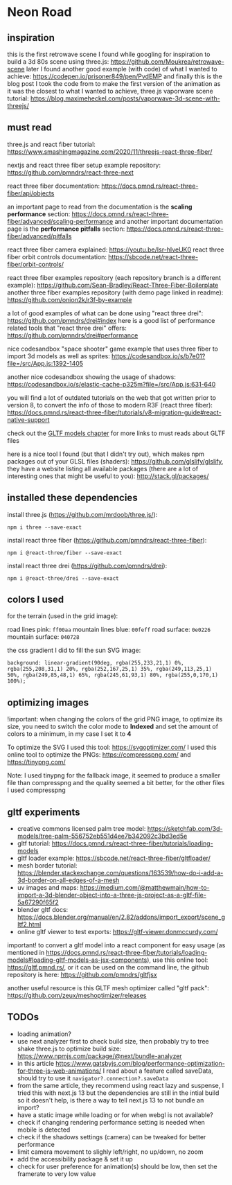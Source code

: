 # Neon Road

## inspiration

this is the first retrowave scene I found while googling for inspiration to build a 3d 80s scene using three.js: <https://github.com/Moukrea/retrowave-scene>
later I found another good example (with code) of what I wanted to achieve: <https://codepen.io/prisoner849/pen/PvdEMP>
and finally this is the blog post I took the code from to make the first version of the animation as it was the closest to what I wanted to achieve, three.js vaporware scene tutorial: <https://blog.maximeheckel.com/posts/vaporwave-3d-scene-with-threejs/>

## must read

three.js and react fiber tutorial: <https://www.smashingmagazine.com/2020/11/threejs-react-three-fiber/>

nextjs and react three fiber setup example repository: <https://github.com/pmndrs/react-three-next>

react three fiber documentation: <https://docs.pmnd.rs/react-three-fiber/api/objects>

an important page to read from the documentation is the **scaling performance** section: <https://docs.pmnd.rs/react-three-fiber/advanced/scaling-performance>
and another important documentation page is the **performance pitfalls** section: <https://docs.pmnd.rs/react-three-fiber/advanced/pitfalls>

react three fiber camera explained: <https://youtu.be/Isr-hIveUK0>
react three fiber orbit controls documentation: <https://sbcode.net/react-three-fiber/orbit-controls/>

react three fiber examples repository (each repository branch is a different example): <https://github.com/Sean-Bradley/React-Three-Fiber-Boilerplate>
another three fiber examples repository (with demo page linked in readme): <https://github.com/onion2k/r3f-by-example>

a lot of good examples of what can be done using "react three drei": <https://github.com/pmndrs/drei#index>
here is a good list of performance related tools that "react three drei" offers: <https://github.com/pmndrs/drei#performance>

nice codesandbox "space shooter" game example that uses three fiber to import 3d models as well as sprites: <https://codesandbox.io/s/b7e01?file=/src/App.js:1392-1405>

another nice codesandbox showing the usage of shadows: <https://codesandbox.io/s/elastic-cache-p325m?file=/src/App.js:631-640>

you will find a lot of outdated tutorials on the web that got written prior to version 8, to convert the info of those to modern R3F (react three fiber): <https://docs.pmnd.rs/react-three-fiber/tutorials/v8-migration-guide#react-native-support>

check out the [GLTF models chapter](#gltf-experiments) for more links to must reads about GLTF files

here is a nice tool I found (but that I didn't try out), which makes npm packages out of your GLSL files (shaders): <https://github.com/glslify/glslify>, they have a website listing all available packages (there are a lot of interesting ones that might be useful to you): <http://stack.gl/packages/>

## installed these dependencies

install three.js (<https://github.com/mrdoob/three.js/>):

`npm i three --save-exact`

install react three fiber (<https://github.com/pmndrs/react-three-fiber>):

`npm i @react-three/fiber --save-exact`

install react three drei (<https://github.com/pmndrs/drei>):

`npm i @react-three/drei --save-exact`

## colors I used

for the terrain (used in the grid image):

road lines pink: `ff00aa`
mountain lines blue: `00feff`
road surface: `0e0226`
mountain surface: `040728`

the css gradient I did to fill the sun SVG image:

`background: linear-gradient(90deg, rgba(255,233,21,1) 0%, rgba(255,208,31,1) 20%, rgba(252,167,25,1) 35%, rgba(249,113,25,1) 50%, rgba(249,85,48,1) 65%, rgba(245,61,93,1) 80%, rgba(255,0,170,1) 100%);`

## optimizing images

!important: when changing the colors of the grid PNG image, to optimize its size, you need to switch the color mode to **Indexed** and set the amount of colors to a minimum, in my case I set it to **4**

To optimize  the SVG I used this tool: <https://svgoptimizer.com/>
I used this online tool to optimize  the PNGs: <https://compresspng.com/> and <https://tinypng.com/>

Note: I used tinypng for the fallback image, it seemed to produce a smaller file than compresspng and the quality seemed a bit better, for the other files I used compresspng

## gltf experiments

* creative commons licensed palm tree model: <https://sketchfab.com/3d-models/tree-palm-556752eb551d4ee7b342092c3bd3ed5e>
* gltf tutorial: <https://docs.pmnd.rs/react-three-fiber/tutorials/loading-models>
* gltf loader example: <https://sbcode.net/react-three-fiber/gltfloader/>
* mesh border tutorial: <https://blender.stackexchange.com/questions/163539/how-do-i-add-a-3d-border-on-all-edges-of-a-mesh>
* uv images and maps: <https://medium.com/@matthewmain/how-to-import-a-3d-blender-object-into-a-three-js-project-as-a-gltf-file-5a67290f65f2>
* blender gltf docs: <https://docs.blender.org/manual/en/2.82/addons/import_export/scene_gltf2.html>
* online gltf viewer to test exports: <https://gltf-viewer.donmccurdy.com/>

important! to convert a gltf model into a react component for easy usage (as mentioned in <https://docs.pmnd.rs/react-three-fiber/tutorials/loading-models#loading-gltf-models-as-jsx-components>), use this online tool: <https://gltf.pmnd.rs/>, or it can be used on the command line, the github repository is here: <https://github.com/pmndrs/gltfjsx>

another useful resource is this GLTF mesh optimizer called "gltf pack": <https://github.com/zeux/meshoptimizer/releases>

## TODOs

* loading animation?
* use next analyzer first to check build size, then probably try to tree shake three.js to optimize build size: <https://www.npmjs.com/package/@next/bundle-analyzer>
* in this article <https://www.gatsbyjs.com/blog/performance-optimization-for-three-js-web-animations/> I read about a feature called saveData, should try to use it `navigator?.connection?.saveData`
* from the same article, they recommend using react lazy and suspense, I tried this with next.js 13 but the dependencies are still in the intial build so it doesn't help, is there a way to tell next.js 13 to not bundle an import?
* have a static image while loading or for when webgl is not available?
* check if changing rendering performance setting is needed when mobile is detected
* check if the shadows settings (camera) can be tweaked for better performance
* limit camera movement to slighly left/right, no up/down, no zoom
* add the accessibility package & set it up
* check for user preference for animation(s) should be low, then set the framerate to very low value


